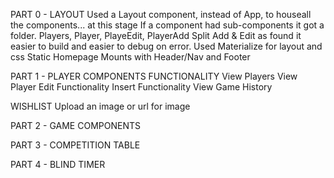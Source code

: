 PART 0 - LAYOUT
Used a Layout component, instead of App,  to houseall the components... at this stage
If a component had sub-components it got a folder. Players, Player, PlayeEdit, PlayerAdd
Split Add & Edit as found it easier to build and easier to debug on error.
Used Materialize for layout and css
Static Homepage Mounts with Header/Nav and Footer

PART 1 - PLAYER COMPONENTS
FUNCTIONALITY
View Players
View Player
Edit Functionality
Insert Functionality
View Game History


WISHLIST
Upload an image or url for image

PART 2 - GAME COMPONENTS





PART 3 - COMPETITION TABLE





PART 4 - BLIND TIMER
